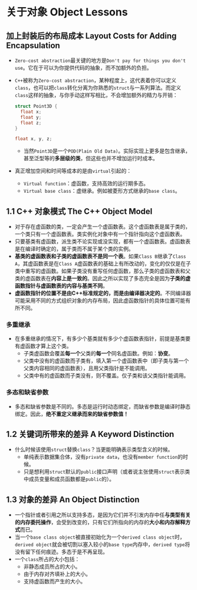 # 关于对象 Object Lessons

## 加上封装后的布局成本 Layout Costs for Adding Encapsulation

- `Zero-cost abstraction`最关键的地方是`Don't pay for things you don't use`。它在于可以为你提供代码的抽象，而不加额外的负担。
- `C++`被称为`Zero-cost abstraction`，某种程度上，这代表着你可以定义`class`，也可以把`class`转化分离为你熟悉的`struct`与一系列算法。而定义`class`这样的抽象，与你手动这样写相比，不会增加额外的精力与开销：

  ```cpp
  struct Point3D {
    float x;
    float y;
    float z;
  }

  float x, y, z;
  ```

  - 当然`Point3D`是一个`POD(Plain Old Data)`。实际实现上更多是包含继承，甚至泛型等的**多层级的类**，但这些也并不增加运行时成本。
- 真正增加空间和时间等成本的是由`virtual`引起的：
  - `Virtual function`：虚函数，支持高效的运行期多态。
  - `Virtual base class`：虚继承。例如被菱形方式继承的`base class`。

## 1.1 C++ 对象模式 The C++ Object Model

- 对于存在虚函数的类，一定会产生一个虚函数表。这个虚函数表是属于类的，一个类只有一个虚函数表。类实例化对象中有一个指针指向这个虚函数表。
- 只要基类有虚函数，派生类不论实现或没实现，都有一个虚函数表。虚函数表是在编译时确定的，属于类而不属于某个类的实例。
- **基类的虚函数表和子类的虚函数表不是同一个表**。如果`Class B`继承了`Class A`，其虚函数表是在`Class A`虚函数表的基础上有所改动的，变化的仅仅是在子类中重写的虚函数。如果子类没有重写任何虚函数，那么子类的虚函数表和父类的虚函数表在**内容上是一致的**。因此之所以实现了多态完全是因为**子类的虚函数指针与虚函数表的内容与基类不同**。
- **虚函数指针的位置不是由C++标准规定的，而是由编译器决定的**。不同编译器可能采用不同的方式组织对象的内存布局，因此虚函数指针的具体位置可能有所不同。

### 多重继承

- 在多重继承的情况下，有多少个基类就有多少个虚函数表指针，前提是基类要有虚函数才算上这个类。
  - 子类虚函数会覆盖**每一个**父类的**每一个**同名虚函数。例如：**协变**。
  - 父类中没有的虚函数而子类有，填入第一个虚函数表中（即子类与第一个父类内容相同的虚函数表），且用父类指针是不能调用。
  - 父类中有的虚函数而子类没有，则不覆盖。仅子类和该父类指针能调用。

### 多态和缺省参数

- 多态和缺省参数是不同的。多态是运行时动态绑定，而缺省参数是编译时静态绑定。因此，**绝不重定义继承而来的缺省参数值！**

## 1.2 关键词所带来的差异 A Keyword Distinction

- 什么时候该使用`struct`替换`class`？当更能明确表示类型含义的时候。
  - 单纯表示数据集合体，没有`private data`，也没有`member function`的时候。
  - 只是想利用`struct`默认的`public`接口声明（或者说主张使用`struct`表示类中成员变量和成员函数都是`public`的）。

## 1.3 对象的差异 An Object Distinction

- 一个指针或者引用之所以支持多态，是因为它们并不引发内存中任**与类型有关的内存委托操作**，会受到改变的，只有它们所指向的内存的**大小和内存解释方式**而已。
- 当一个`base class object`被直接初始化为一个`derived class object`时，`derived object`就会被切割以塞入较小的`base type`内存中，`derived type`将没有留下任何痕迹。多态于是不再呈现。
- 一个`class`所占的大小包括：
  - 非静态成员所占的大小。
  - 由于内存对齐填补上的大小。
  - 支持虚函数而产生的大小。
